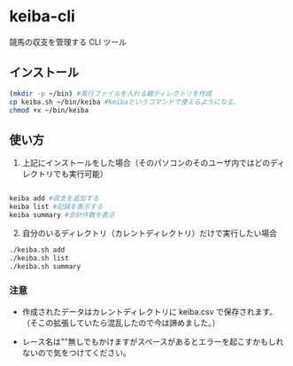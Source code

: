 # keiba-cli

競馬の収支を管理する CLI ツール

## インストール

```sh
(mkdir -p ~/bin) #実行ファイルを入れる親ディレクトリを作成
cp keiba.sh ~/bin/keiba #keibaというコマンドで使えるようになる。
chmod +x ~/bin/keiba
```

## 使い方

1. 上記にインストールをした場合（そのパソコンのそのユーザ内ではどのディレクトリでも実行可能）

```sh

keiba add #収支を追加する
keiba list #記録を表示する
keiba summary #合計件数を表示
```

2. 自分のいるディレクトリ（カレントディレクトリ）だけで実行したい場合

```sh
./keiba.sh add
./keiba.sh list
./keiba.sh summary
```

### 注意

- 作成されたデータはカレントディレクトリに keiba.csv で保存されます。（そこの拡張していたら混乱したので今は諦めました。）

* レース名は""無しでもかけますがスペースがあるとエラーを起こすかもしれないので気をつけてください。

